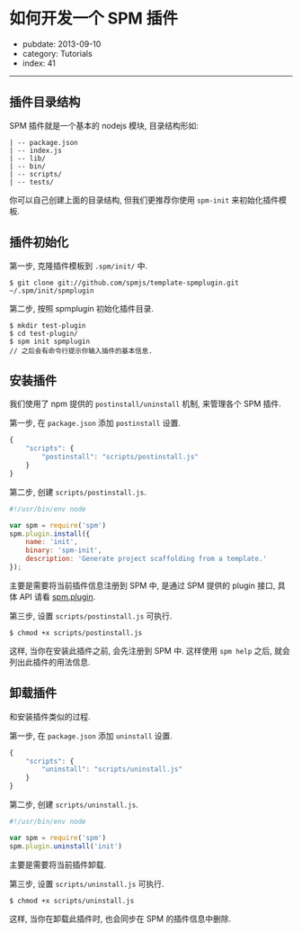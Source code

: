 # 如何开发一个 SPM 插件

- pubdate: 2013-09-10
- category: Tutorials
- index: 41

-----------

## 插件目录结构

SPM 插件就是一个基本的 nodejs 模块, 目录结构形如:

```
| -- package.json
| -- index.js
| -- lib/
| -- bin/
| -- scripts/
| -- tests/
```

你可以自己创建上面的目录结构, 但我们更推荐你使用 `spm-init` 来初始化插件模板.

## 插件初始化

第一步, 克隆插件模板到 `.spm/init/` 中.

```
$ git clone git://github.com/spmjs/template-spmplugin.git ~/.spm/init/spmplugin
```

第二步, 按照 spmplugin 初始化插件目录.

```
$ mkdir test-plugin
$ cd test-plugin/
$ spm init spmplugin
// 之后会有命令行提示你输入插件的基本信息.
```

## 安装插件

我们使用了 npm 提供的 `postinstall/uninstall` 机制, 来管理各个 SPM 插件.

第一步, 在 `package.json` 添加 `postinstall` 设置.

```js
{
    "scripts": {
        "postinstall": "scripts/postinstall.js"
    }
}
```

第二步, 创建 `scripts/postinstall.js`.

```js
#!/usr/bin/env node

var spm = require('spm')
spm.plugin.install({
    name: 'init',
    binary: 'spm-init',
    description: 'Generate project scaffolding from a template.'
});
```

主要是需要将当前插件信息注册到 SPM 中, 是通过 SPM 提供的 plugin 接口, 具体 API 请看 [spm.plugin](/api/plugin).

第三步, 设置 `scripts/postinstall.js` 可执行.

```
$ chmod +x scripts/postinstall.js
```

这样, 当你在安装此插件之前, 会先注册到 SPM 中. 这样使用 `spm help` 之后, 就会列出此插件的用法信息.


## 卸载插件

和安装插件类似的过程.

第一步, 在 `package.json` 添加 `uninstall` 设置.

```js
{
    "scripts": {
        "uninstall": "scripts/uninstall.js"
    }
}
```

第二步, 创建 `scripts/uninstall.js`.

```js
#!/usr/bin/env node

var spm = require('spm')
spm.plugin.uninstall('init')
```

主要是需要将当前插件卸载.

第三步, 设置 `scripts/uninstall.js` 可执行.

```
$ chmod +x scripts/uninstall.js
```
这样, 当你在卸载此插件时, 也会同步在 SPM 的插件信息中删除.


